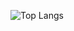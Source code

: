 ![Top Langs](https://github-readme-stats.vercel.app/api/top-langs/?username=roshh4&hide=JupyterNotebook&theme=tokyonight)

<!---
roshh4/roshh4 is a ✨ special ✨ repository because its `README.md` (this file) appears on your GitHub profile.
You can click the Preview link to take a look at your changes.
--->
